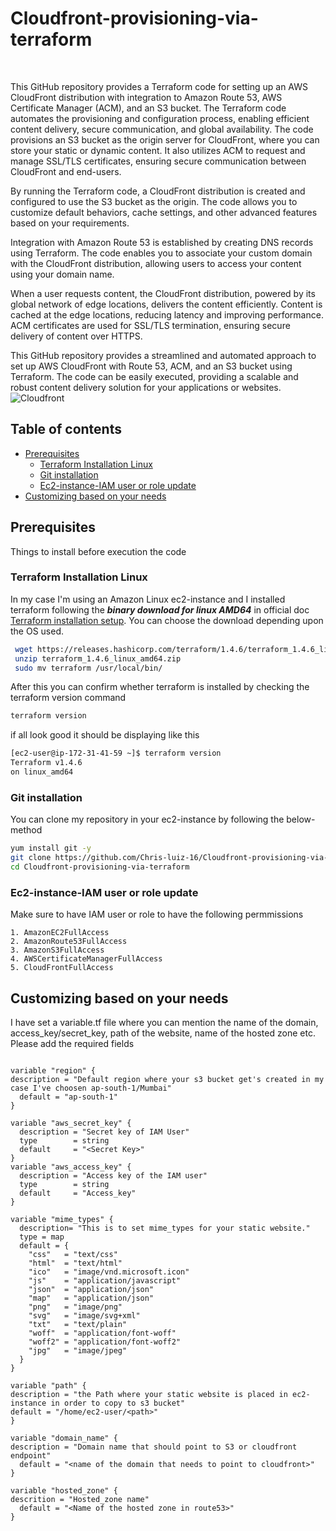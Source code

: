 # Cloudfront-provisioning-via-terraform
<br />

This GitHub repository provides a Terraform code for setting up an AWS CloudFront distribution with integration to Amazon Route 53, AWS Certificate Manager (ACM), and an S3 bucket. The Terraform code automates the provisioning and configuration process, enabling efficient content delivery, secure communication, and global availability.
The code provisions an S3 bucket as the origin server for CloudFront, where you can store your static or dynamic content. It also utilizes ACM to request and manage SSL/TLS certificates, ensuring secure communication between CloudFront and end-users.

By running the Terraform code, a CloudFront distribution is created and configured to use the S3 bucket as the origin. The code allows you to customize default behaviors, cache settings, and other advanced features based on your requirements.

Integration with Amazon Route 53 is established by creating DNS records using Terraform. The code enables you to associate your custom domain with the CloudFront distribution, allowing users to access your content using your domain name.

When a user requests content, the CloudFront distribution, powered by its global network of edge locations, delivers the content efficiently. Content is cached at the edge locations, reducing latency and improving performance. ACM certificates are used for SSL/TLS termination, ensuring secure delivery of content over HTTPS.

This GitHub repository provides a streamlined and automated approach to set up AWS CloudFront with Route 53, ACM, and an S3 bucket using Terraform. The code can be easily executed, providing a scalable and robust content delivery solution for your applications or websites.
![Cloudfront](https://github.com/Chris-luiz-16/Cloudfront-provisioning-via-terraform/assets/128575317/350b8052-1a55-4cd3-b478-2ebb9cb782d5)

## Table of contents
* [Prerequisites](#prerequisites)
  * [Terraform Installation Linux](#terraform-installation-linux)
  * [Git installation](#git-installation)
  * [Ec2-instance-IAM user or role update ](#ec2-instance-iam-user-or-role-update )
* [Customizing based on your needs](#customizing-based-on-your-needs)

## Prerequisites
Things to install before execution the code

### Terraform Installation Linux
In my case I'm using an Amazon Linux  ec2-instance and I installed terraform following the ***binary download for linux AMD64*** in official doc [Terraform installation setup](https://developer.hashicorp.com/terraform/downloads?product_intent=terraform).
You can choose the download depending upon the OS used.
```sh
 wget https://releases.hashicorp.com/terraform/1.4.6/terraform_1.4.6_linux_amd64.zip
 unzip terraform_1.4.6_linux_amd64.zip
 sudo mv terraform /usr/local/bin/
```
After this you can confirm whether terraform is installed by checking the terraform version command
```sh
terraform version
```
if all look good it should be displaying like this
```bash
[ec2-user@ip-172-31-41-59 ~]$ terraform version
Terraform v1.4.6
on linux_amd64
```

### Git installation
You can clone my repository in your ec2-instance by following the below-method
```sh
yum install git -y
git clone https://github.com/Chris-luiz-16/Cloudfront-provisioning-via-terraform.git
cd Cloudfront-provisioning-via-terraform
```

### Ec2-instance-IAM user or role update 
Make sure to have IAM user or role to have the following permmissions
```
1. AmazonEC2FullAccess
2. AmazonRoute53FullAccess
3. AmazonS3FullAccess
4. AWSCertificateManagerFullAccess
5. CloudFrontFullAccess
```

## Customizing based on your needs
I have set a variable.tf file where you can mention the name of the domain, access_key/secret_key, path of the website, name of the hosted zone etc. Please add the required fields

```hcl

variable "region" {
description = "Default region where your s3 bucket get's created in my case I've choosen ap-south-1/Mumbai"
  default = "ap-south-1"
}

variable "aws_secret_key" {
  description = "Secret key of IAM User"
  type        = string
  default     = "<Secret Key>"
}
variable "aws_access_key" {
  description = "Access key of the IAM user"
  type        = string
  default     = "Access_key"
}

variable "mime_types" {
  description= "This is to set mime_types for your static website."
  type = map
  default = {
    "css"   = "text/css"
    "html"  = "text/html"
    "ico"   = "image/vnd.microsoft.icon"
    "js"    = "application/javascript"
    "json"  = "application/json"
    "map"   = "application/json"
    "png"   = "image/png"
    "svg"   = "image/svg+xml"
    "txt"   = "text/plain"
    "woff"  = "application/font-woff"
    "woff2" = "application/font-woff2"
    "jpg"   = "image/jpeg"
  }
}

variable "path" {
description = "the Path where your static website is placed in ec2-instance in order to copy to s3 bucket"
default = "/home/ec2-user/<path>"
}

variable "domain_name" {
description = "Domain name that should point to S3 or cloudfront endpoint"
  default = "<name of the domain that needs to point to cloudfront>"
}

variable "hosted_zone" {
descrition = "Hosted_zone name"
  default = "<Name of the hosted zone in route53>"
}
```



